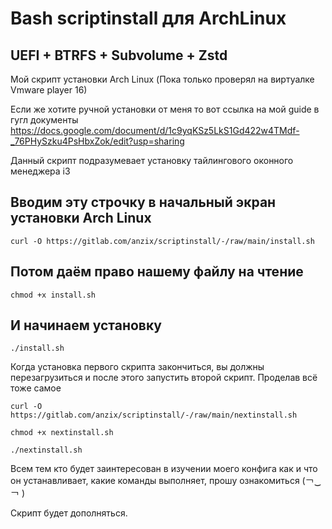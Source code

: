 # Bash scriptinstall для ArchLinux
UEFI + BTRFS + Subvolume + Zstd
----------------------------------
Мой скрипт установки Arch Linux (Пока только проверял на виртуалке Vmware player 16)

Если же хотите ручной установки от меня то вот ссылка на мой guide в гугл документы
https://docs.google.com/document/d/1c9yqKSz5LkS1Gd422w4TMdf-_76PHySzku4PsHbxZok/edit?usp=sharing

Данный скрипт подразумевает установку тайлингового оконного менеджера i3


Вводим эту строчку в начальный экран установки Arch Linux
--------------------------------------------------------
````
curl -O https://gitlab.com/anzix/scriptinstall/-/raw/main/install.sh
````
Потом даём право нашему файлу на чтение
---------------------------------------

````
chmod +x install.sh
````
И начинаем установку 
---------------------

````
./install.sh
````
Когда установка первого скрипта закончиться, вы должны перезагрузиться и после этого запустить второй скрипт. Проделав всё тоже самое

`````
curl -O https://gitlab.com/anzix/scriptinstall/-/raw/main/nextinstall.sh
`````
````
chmod +x nextinstall.sh
````

````
./nextinstall.sh
````

Всем тем кто будет заинтересован в изучении моего конфига как и что он устанавливает, какие команды выполняет, прошу ознакомиться (￢‿￢ )

Скрипт будет дополняться.
